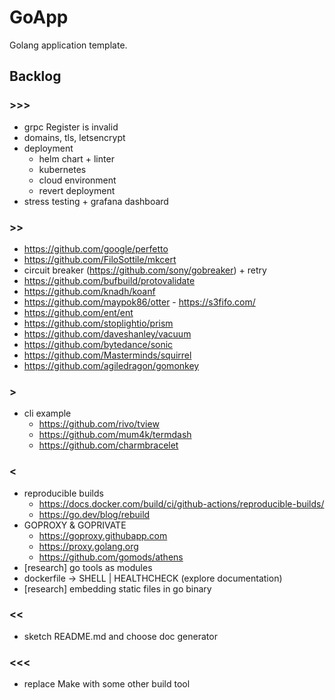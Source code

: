# GoApp

Golang application template.

## Backlog

### >>>

+ grpc Register is invalid
+ domains, tls, letsencrypt
+ deployment
  * helm chart + linter
  * kubernetes
  * cloud environment
  * revert deployment
+ stress testing + grafana dashboard

### >>

+ https://github.com/google/perfetto
+ https://github.com/FiloSottile/mkcert
+ circuit breaker (https://github.com/sony/gobreaker) + retry
+ https://github.com/bufbuild/protovalidate
+ https://github.com/knadh/koanf
+ https://github.com/maypok86/otter - https://s3fifo.com/
+ https://github.com/ent/ent
+ https://github.com/stoplightio/prism
+ https://github.com/daveshanley/vacuum
+ https://github.com/bytedance/sonic
+ https://github.com/Masterminds/squirrel
+ https://github.com/agiledragon/gomonkey

### >

+ cli example
  * https://github.com/rivo/tview
  * https://github.com/mum4k/termdash
  * https://github.com/charmbracelet

### <

+ reproducible builds
  * https://docs.docker.com/build/ci/github-actions/reproducible-builds/
  * https://go.dev/blog/rebuild
+ GOPROXY & GOPRIVATE
  * https://goproxy.githubapp.com
  * https://proxy.golang.org
  * https://github.com/gomods/athens
+ [research] go tools as modules
+ dockerfile -> SHELL | HEALTHCHECK (explore documentation)
+ [research] embedding static files in go binary

### <<

+ sketch README.md and choose doc generator

### <<<

+ replace Make with some other build tool
